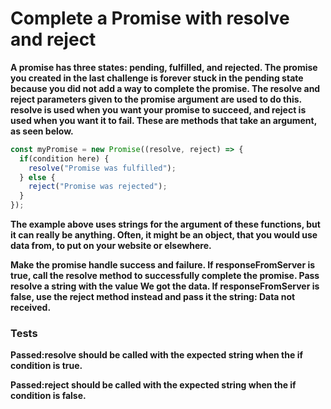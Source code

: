 # Complete a Promise with resolve and reject

**A promise has three states: pending, fulfilled, and rejected. The promise you created in the last challenge is forever stuck in the pending state because you did not add a way to complete the promise. The resolve and reject parameters given to the promise argument are used to do this. resolve is used when you want your promise to succeed, and reject is used when you want it to fail. These are methods that take an argument, as seen below.**

```js
const myPromise = new Promise((resolve, reject) => {
  if(condition here) {
    resolve("Promise was fulfilled");
  } else {
    reject("Promise was rejected");
  }
});
```

**The example above uses strings for the argument of these functions, but it can really be anything. Often, it might be an object, that you would use data from, to put on your website or elsewhere.**

**Make the promise handle success and failure. If responseFromServer is true, call the resolve method to successfully complete the promise. Pass resolve a string with the value We got the data. If responseFromServer is false, use the reject method instead and pass it the string: Data not received.**


### Tests

**Passed:resolve should be called with the expected string when the if condition is true.**

**Passed:reject should be called with the expected string when the if condition is false.**
